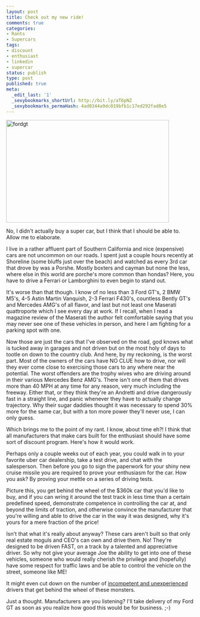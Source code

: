 ```yaml
---
layout: post
title: Check out my new ride!
comments: true
categories:
- Rants
- Supercars
tags:
- discount
- enthusiast
- linkedin
- supercar
status: publish
type: post
published: true
meta:
  _edit_last: '1'
  _sexybookmarks_shortUrl: http://bit.ly/aT6pNZ
  _sexybookmarks_permaHash: 4ad0344a9dc019bfb1c17ed292fad8e5
---
```

<img src="http://farm6.static.flickr.com/5016/5449168507_97423bc6a9_o.jpg" width="436" height="275" alt="fordgt" />

No, I didn't actually buy a super car, but I think that I should be able to.  Allow me to elaborate.

I live in a rather affluent part of Southern California and nice (expensive) cars are not uncommon on our roads.  I spent just a couple hours recently at Shoreline (some bluffs just over the beach) and watched as every 3rd car that drove by was a Porshe.  Mostly boxters and cayman but none the less, where else in this world are porche's more common than hondas?  Here, you have to drive a Ferrari or Lamborghini to even begin to stand out.

It's worse than that though.  I know of no less than 3 Ford GT's, 2 BMW M5's, 4-5 Astin Martin Vanquish, 2-3 Ferrari F430's, countless Bently GT's and Mercedes AMG's of all flavor, and last but not least one Maserati quattroporte which I see every day at work.  If I recall, when I read a magazine review of the Maserati the author felt comfortable saying that you may never see one of these vehicles in person, and here I am fighting for a parking spot with one.

Now those are just the cars that I've observed on the road, god knows what is tucked away in garages and not driven but on the most holy of days to tootle on down to the country club.  And here, by my reckoning, is the worst part.  Most of the owners of the cars have NO CLUE how to drive, nor will they ever come close to exercising those cars to any where near the potential.  The worst offenders are the trophy wives who are driving around in their various Mercedes Benz AMG's.  There isn't one of them that drives more than 40 MPH at any time for any reason, very much including the freeway.  Either that, or they think they're an Andretti and drive dangerously fast in a straight line, and panic whenever they have to actually change trajectory.  Why their sugar daddies thought it was necessary to spend 30% more for the same car, but with a ton more power they'll never use, I can only guess.

Which brings me to the point of my rant.  I know, about time eh?!  I think that all manufacturers that make cars built for the enthusiast should have some sort of discount program.  Here's how it would work.

Perhaps only a couple weeks out of each year, you could walk in to your favorite uber car dealership, take a test drive, and chat with the salesperson.  Then before you go to sign the paperwork for your shiny new cruise missile you are required to prove your enthusiasm for the car.  How you ask?  By proving your mettle on a series of driving tests.

Picture this, you get behind the wheel of the $360k car that you'd like to buy, and if you can wring it around the test track in less time than a certain predefined speed, demonstrate competence in controlling the car at, and beyond the limits of traction, and otherwise convince the manufacturer that you're willing and able to drive the car in the way it was designed, why it's yours for a mere fraction of the price!

Isn't that what it's really about anyway?  These cars aren't built so that only real estate moguls and CEO's can own and drive them.  No!  They're designed to be driven FAST, on a track by a talented and appreciative driver.  So why not give your average Joe the ability to get into one of these vehicles, someone who would really cherish the privilege and (hopefully) have some respect for traffic laws and be able to control the vehicle on the street, someone like ME!

It might even cut down on the number of <a href="http://www.nslms.com/2008/03/05/with-great-power-comes/">incompetent and unexperienced</a> drivers that get behind the wheel of these monsters.

Just a thought.  Manufacturers are you listening?  I'll take delivery of my Ford GT as soon as you realize how good this would be for business.  ;-)
